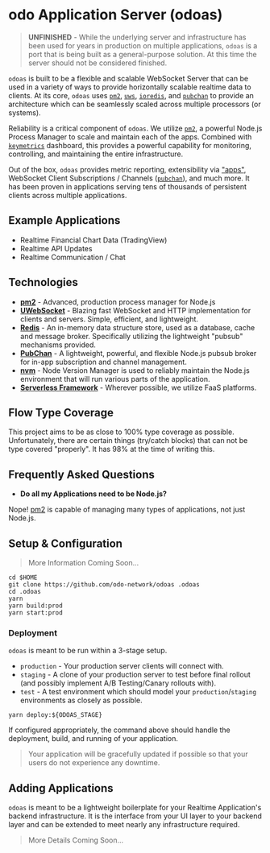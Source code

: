 # odo Application Server (odoas)

> **UNFINISHED** - While the underlying server and infrastructure has been used for years in production on multiple applications, `odoas` is a port that is being built as a general-purpose solution. At this time the server should not be considered finished.

`odoas` is built to be a flexible and scalable WebSocket Server that can be used in a variety of ways to provide horizontally scalable realtime data to clients. At its core, `odoas` uses [`pm2`](http://pm2.keymetrics.io/), [`uws`](https://github.com/uNetworking/uWebSockets), [`ioredis`](https://github.com/luin/ioredis), and [`pubchan`](https://www.github.com/Dash-OS/pubchan) to provide an architecture which can be seamlessly scaled across multiple processors (or systems).

Reliability is a critical component of `odoas`. We utilize [`pm2`](http://pm2.keymetrics.io/), a powerful Node.js Process Manager to scale and maintain each of the apps. Combined with [`keymetrics`](https://keymetrics.io/) dashboard, this provides a powerful capability for monitoring, controlling, and maintaining the entire infrastructure.

Out of the box, `odoas` provides metric reporting, extensibility via ["apps"](./src/apps), WebSocket Client Subscriptions / Channels ([`pubchan`](https://www.github.com/Dash-OS/pubchan)), and much more. It has been proven in applications serving tens of thousands of persistent clients across multiple applications.

## Example Applications

- Realtime Financial Chart Data (TradingView)
- Realtime API Updates
- Realtime Communication / Chat

## Technologies

- **[pm2](http://pm2.keymetrics.io/)** - Advanced, production process manager for Node.js
- **[UWebSocket](https://github.com/uNetworking/uWebSockets)** - Blazing fast WebSocket and HTTP implementation for clients and servers. Simple, efficient, and lightweight.
- **[Redis](https://redis.io/)** - An in-memory data structure store, used as a database, cache and message broker. Specifically utilizing the lightweight "pubsub" mechanisms provided.
- **[PubChan](https://github.com/Dash-OS/pubchan)** - A lightweight, powerful, and flexible Node.js pubsub broker for in-app subscription and channel management.
- **[nvm](https://github.com/creationix/nvm)** - Node Version Manager is used to reliably maintain the Node.js environment that will run various parts of the application.
- **[Serverless Framework](https://www.serverless.com)** - Wherever possible, we utilize FaaS platforms.

## Flow Type Coverage

This project aims to be as close to 100% type coverage as possible. Unfortunately, there are certain things (try/catch blocks) that can not be type covered "properly". It has 98% at the time of writing this.

## Frequently Asked Questions

- **Do all my Applications need to be Node.js?**

Nope! [pm2](http://pm2.keymetrics.io/) is capable of managing many types of applications, not just Node.js.

## Setup & Configuration

> More Information Coming Soon...

```
cd $HOME
git clone https://github.com/odo-network/odoas .odoas
cd .odoas
yarn
yarn build:prod
yarn start:prod
```

### Deployment

`odoas` is meant to be run within a 3-stage setup.

- `production` - Your production server clients will connect with.
- `staging` - A clone of your production server to test before final rollout (and possibly implement A/B Testing/Canary rollouts with).
- `test` - A test environment which should model your `production`/`staging` environments as closely as possible.

```
yarn deploy:${ODOAS_STAGE}
```

If configured appropriately, the command above should handle the deployment, build, and running of your application.

> Your application will be gracefully updated if possible so that your users do not experience any downtime.

## Adding Applications

`odoas` is meant to be a lightweight boilerplate for your Realtime Application's backend infrastructure. It is the interface from your UI layer to your backend layer and can be extended to meet nearly any infrastructure required.

> More Details Coming Soon...
